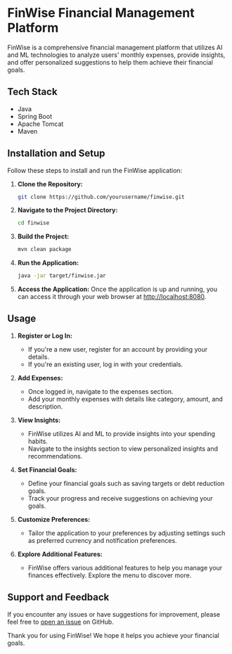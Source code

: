 # FinWise Financial Management Platform

FinWise is a comprehensive financial management platform that utilizes AI and ML technologies to analyze users' monthly expenses, provide insights, and offer personalized suggestions to help them achieve their financial goals.

## Tech Stack

- Java
- Spring Boot
- Apache Tomcat
- Maven

## Installation and Setup

Follow these steps to install and run the FinWise application:

1. **Clone the Repository:**
    ```bash
    git clone https://github.com/yourusername/finwise.git
    ```

2. **Navigate to the Project Directory:**
    ```bash
    cd finwise
    ```

3. **Build the Project:**
    ```bash
    mvn clean package
    ```

4. **Run the Application:**
    ```bash
    java -jar target/finwise.jar
    ```

5. **Access the Application:**
   Once the application is up and running, you can access it through your web browser at [http://localhost:8080](http://localhost:8080).

## Usage

1. **Register or Log In:**
    - If you're a new user, register for an account by providing your details.
    - If you're an existing user, log in with your credentials.

2. **Add Expenses:**
    - Once logged in, navigate to the expenses section.
    - Add your monthly expenses with details like category, amount, and description.

3. **View Insights:**
    - FinWise utilizes AI and ML to provide insights into your spending habits.
    - Navigate to the insights section to view personalized insights and recommendations.

4. **Set Financial Goals:**
    - Define your financial goals such as saving targets or debt reduction goals.
    - Track your progress and receive suggestions on achieving your goals.

5. **Customize Preferences:**
    - Tailor the application to your preferences by adjusting settings such as preferred currency and notification preferences.

6. **Explore Additional Features:**
    - FinWise offers various additional features to help you manage your finances effectively. Explore the menu to discover more.

## Support and Feedback

If you encounter any issues or have suggestions for improvement, please feel free to [open an issue](https://github.com/yourusername/finwise/issues) on GitHub.

Thank you for using FinWise! We hope it helps you achieve your financial goals.

